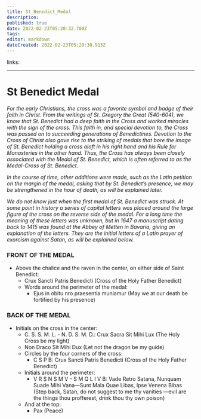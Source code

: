 ```yaml
---
title: St_Benedict_Medal
description: 
published: true
date: 2022-02-23T05:20:32.700Z
tags: 
editor: markdown
dateCreated: 2022-02-23T05:20:30.913Z
---
```


links:

---

# St Benedict Medal

_For the early Christians, the cross was a favorite symbol and badge of their faith in Christ. From the writings of St. Gregory the Great (540-604), we know that St. Benedict had a deep faith in the Cross and worked miracles with the sign of the cross. This faith in, and special devotion to, the Cross was passed on to succeeding generations of Benedictines. Devotion to the Cross of Christ also gave rise to the striking of medals that bore the image of St. Benedict holding a cross aloft in his right hand and his Rule for Monasteries in the other hand. Thus, the Cross has always been closely associated with the Medal of St. Benedict, which is often referred to as the Medal-Cross of St. Benedict._

_In the course of time, other additions were made, such as the Latin petition on the margin of the medal, asking that by St. Benedict’s presence, we may be strengthened in the hour of death, as will be explained later._

_We do not know just when the first medal of St. Benedict was struck. At some point in history a series of capital letters was placed around the large figure of the cross on the reverse side of the medal. For a long time the meaning of these letters was unknown, but in 1647 a manuscript dating back to 1415 was found at the Abbey of Metten in Bavaria, giving an explanation of the letters. They are the initial letters of a Latin prayer of exorcism against Satan, as will be explained below._

### FRONT OF THE MEDAL

- Above the chalice and the raven in the center, on either side of Saint Benedict:
  - Crux Sancti Patris Benedicti (Cross of the Holy Father Benedict)
  - Words around the perimeter of the medal:
    - Ejus in obitu nro praesentia muniamur (May we at our death be fortified by his presence)

### BACK OF THE MEDAL

- Initials on the cross in the center:
  - C. S. S. M. L. - N. D. S. M. D.: Crux Sacra Sit Mihi Lux (The Holy Cross be my light)
  - Non Draco Sit Mihi Dux (Let not the dragon be my guide)
  - Circles by the four corners of the cross:
    - C S P B: Crux Sancti Patris Benedicti (Cross of the Holy Father Benedict)
  - Initials around the perimeter:
    - V R S N S M V - S M Q L I V B: Vade Retro Satana, Nunquam Suade Mihi Vana—Sunt Mala Quae Libas, Ipse Venena Bibas (Step back, Satan, do not suggest to me thy vanities —evil are the things thou profferest, drink thou thy own poison)
  - And at the top:
    - Pax (Peace)
